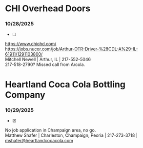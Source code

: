 # CHI Overhead Doors
### 10/28/2025
- [ ] 
https://www.chiohd.com/  
https://jobs.nucor.com/job/Arthur-OTR-Driver-%28CDL-A%29-IL-61911/1291103800/  
Mitchell Newell | Arthur, IL | 217-552-5046  
217-518-2790? Missed call from Arcola.  

# Heartland Coca Cola Bottling Company
### 10/29/2025
- [x] 
No job application in Champaign area, no go.  
Matthew Shafer | Charleston, Champaign, Peoria | 217-273-3718 | mshafer@heartlandcocacola.com  